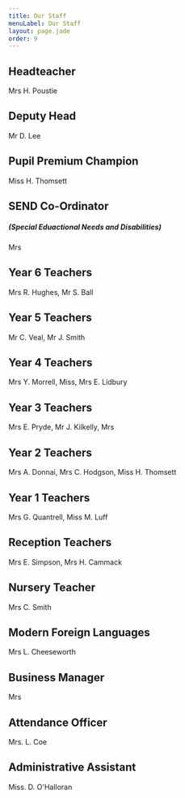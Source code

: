 ```yaml
---
title: Our Staff
menuLabel: Our Staff
layout: page.jade
order: 9
---
```

## Headteacher

Mrs H. Poustie

## Deputy Head

Mr D. Lee

## Pupil Premium Champion

Miss H. Thomsett

## SEND Co-Ordinator
##### (Special Eduactional Needs and Disabilities)

Mrs

## Year 6 Teachers

Mrs R. Hughes, Mr S. Ball

## Year 5 Teachers

Mr C. Veal, Mr J. Smith

## Year 4 Teachers

Mrs Y. Morrell, Miss, Mrs E. Lidbury

## Year 3 Teachers

Mrs E. Pryde, Mr J. Kilkelly, Mrs

## Year 2 Teachers

Mrs A. Donnai, Mrs C. Hodgson, Miss H. Thomsett

## Year 1 Teachers

Mrs G. Quantrell, Miss M. Luff

## Reception Teachers

Mrs E. Simpson, Mrs H. Cammack

## Nursery Teacher

Mrs C. Smith

## Modern Foreign Languages

Mrs L. Cheeseworth

## Business Manager

Mrs 

## Attendance Officer

Mrs. L. Coe

## Administrative Assistant

Miss. D. O'Halloran
